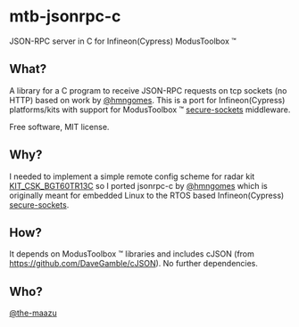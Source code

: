 mtb-jsonrpc-c
=========

JSON-RPC server in C for Infineon(Cypress) ModusToolbox &trade;

What?
-----
A library for a C program to receive JSON-RPC requests on tcp sockets (no HTTP) based on work by [@hmngomes](https://github.com/hmng/jsonrpc-c/commits?author=hmng). This is a port for Infineon(Cypress) platforms/kits with support for ModusToolbox &trade; [secure-sockets](https://github.com/Infineon/secure-sockets) middleware.

Free software, MIT license.

Why?
----
I needed to implement a simple remote config scheme for radar kit [KIT_CSK_BGT60TR13C](https://www.infineon.com/cms/en/product/evaluation-boards/kit_csk_bgt60tr13c/) so I ported jsonrpc-c by [@hmngomes](https://github.com/hmng/jsonrpc-c/commits?author=hmng) which is originally meant for embedded Linux to the RTOS based Infineon(Cypress) [secure-sockets](https://github.com/Infineon/secure-sockets).

How?
----
It depends on ModusToolbox &trade; libraries and includes cJSON (from https://github.com/DaveGamble/cJSON).
No further dependencies.

Who?
----

[@the-maazu](https://github.com/the-maazu)